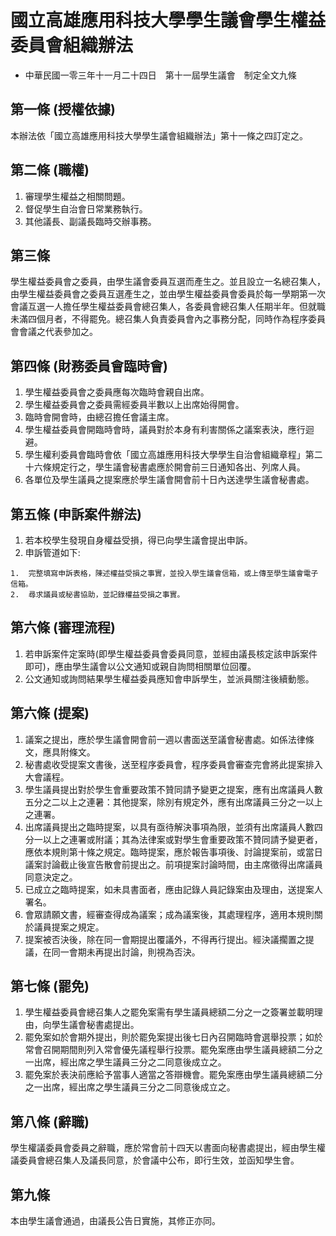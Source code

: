 # 國立高雄應用科技大學學生議會學生權益委員會組織辦法

* 中華民國一零三年十一月二十四日　第十一屆學生議會　制定全文九條

## 第一條 (授權依據)

本辦法依「國立高雄應用科技大學學生議會組織辦法」第十一條之四訂定之。

## 第二條 (職權)

1.   審理學生權益之相關問題。
2.   督促學生自治會日常業務執行。
3.   其他議長、副議長臨時交辦事務。

## 第三條

學生權益委員會之委員，由學生議會委員互選而產生之。並且設立一名總召集人，由學生權益委員會之委員互選產生之，並由學生權益委員會委員於每一學期第一次會議互選一人擔任學生權益委員會總召集人，各委員會總召集人任期半年。但就職未滿四個月者，不得罷免。總召集人負責委員會內之事務分配，同時作為程序委員會會議之代表參加之。

## 第四條 (財務委員會臨時會)

1.   學生權益委員會之委員應每次臨時會親自出席。
2.   學生權益委員會之委員需經委員半數以上出席始得開會。
3.   臨時會開會時，由總召擔任會議主席。
4.   學生權益委員會開臨時會時，議員對於本身有利害關係之議案表決，應行迴避。
5.   學生權利委員會臨時會依「國立高雄應用科技大學學生自治會組織章程」第二十六條規定行之，學生議會秘書處應於開會前三日通知各出、列席人員。
6.   各單位及學生議員之提案應於學生議會開會前十日內送達學生議會秘書處。

## 第五條    (申訴案件辦法)

1.   若本校學生發現自身權益受損，得已向學生議會提出申訴。
2.   申訴管道如下:

    1.  完整填寫申訴表格，陳述權益受損之事實，並投入學生議會信箱，或上傳至學生議會電子信箱。
    2.  尋求議員或秘書協助，並記錄權益受損之事實。

## 第六條    (審理流程)

1.   若申訴案件定案時(即學生權益委員會委員同意，並經由議長核定該申訴案件即可)，應由學生議會以公文通知或親自詢問相關單位回覆。
2.   公文通知或詢問結果學生權益委員應知會申訴學生，並派員關注後續動態。

## 第六條    (提案)

1.   議案之提出，應於學生議會開會前一週以書面送至議會秘書處。如係法律條文，應具附條文。
2.   秘書處收受提案文書後，送至程序委員會，程序委員會審查完會將此提案排入大會議程。
3.   學生議員提出對於學生會重要政策不贊同請予變更之提案，應有出席議員人數五分之二以上之連暑：其他提案，除別有規定外，應有出席議員三分之一以上之連署。
4.   出席議員提出之臨時提案，以具有亟待解決事項為限，並須有出席議員人數四分一以上之連署或附議；其為法律案或對學生會重要政策不贊同請予變更者，應依本規則第十條之規定。臨時提案，應於報告事項後、討論提案前，或當日議案討論截止後宣告散會前提出之。前項提案討論時間，由主席徵得出席議員同意決定之。
5.   已成立之臨時提案，如未具書面者，應由記錄人員記錄案由及理由，送提案人署名。
6.   會眾請願文書，經審查得成為議案；成為議案後，其處理程序，適用本規則關於議員提案之規定。
7.   提案被否決後，除在同一會期提出覆議外，不得再行提出。經決議擱置之提議，在同一會期未再提出討論，則視為否決。

## 第七條    (罷免)

1.   學生權益委員會總召集人之罷免案需有學生議員總額二分之一之簽署並載明理由，向學生議會秘書處提出。
2.   罷免案如於會期外提出，則於罷免案提出後七日內召開臨時會選舉投票；如於常會召開期間則列入常會優先議程舉行投票。罷免案應由學生議員總額二分之一出席，經出席之學生議員三分之二同意後成立之。
3.   罷免案於表決前應給予當事人適當之答辯機會。罷免案應由學生議員總額二分之一出席，經出席之學生議員三分之二同意後成立之。

## 第八條    (辭職)

學生權議委員會委員之辭職，應於常會前十四天以書面向秘書處提出，經由學生權議委員會總召集人及議長同意，於會議中公布，即行生效，並函知學生會。

## 第九條

本由學生議會通過，由議長公告日實施，其修正亦同。